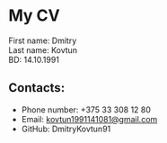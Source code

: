 # My CV
First name: Dmitry\
Last name: Kovtun\
BD: 14.10.1991

## Contacts:
 * Phone number: +375 33 308 12 80
 * Email: kovtun1991141081@gmail.com
 * GitHub: DmitryKovtun91